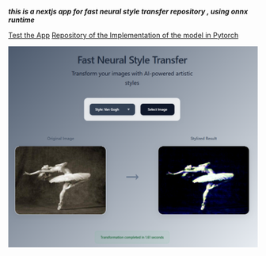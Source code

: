 ***this is a nextjs app for fast neural style transfer repository , using onnx runtime***

[Test the App](https://app-neural-style-transfer.vercel.app/)
[Repository of the Implementation of the model in Pytorch](https://github.com/HajarHAMDOUCH01/real-time-neural-style-transfer)

![image alt](https://github.com/HajarHAMDOUCH01/nextjs-app-neural-style-transfer/blob/56fc0b8390e585ec5cf0256dfd44e5e244232637/app_demo.png)
